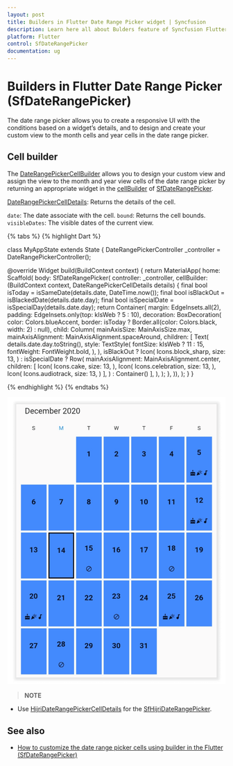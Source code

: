 ```yaml
---
layout: post
title: Builders in Flutter Date Range Picker widget | Syncfusion
description: Learn here all about Bulders feature of Syncfusion Flutter Date Range Picker (SfDateRangePicker) widget and more.
platform: Flutter
control: SfDateRangePicker
documentation: ug
---
```

# Builders in Flutter Date Range Picker (SfDateRangePicker)
The date range picker allows you to create a responsive UI with the conditions based on a widget’s details, and to design and create your custom view to the month cells and year cells in the date range picker.

## Cell builder
The [DateRangePickerCellBuilder](https://pub.dev/documentation/syncfusion_flutter_datepicker/latest/datepicker/DateRangePickerCellBuilder.html) allows you to design your custom view and assign the view to the month and year view cells of the date range picker by returning an appropriate widget in the [cellBuilder](https://pub.dev/documentation/syncfusion_flutter_datepicker/latest/datepicker/SfDateRangePicker/cellBuilder.html) of [SfDateRangePicker](https://pub.dev/documentation/syncfusion_flutter_datepicker/latest/datepicker/SfDateRangePicker-class.html).

[DateRangePickerCellDetails](https://pub.dev/documentation/syncfusion_flutter_datepicker/latest/datepicker/DateRangePickerCellDetails-class.html): Returns the details of the cell.

`date`: The date associate with the cell.
`bound`: Returns the cell bounds.
`visibleDates`: The visible dates of the current view.

{% tabs %}
{% highlight Dart %}

class MyAppState extends State<MyApp> {
  DateRangePickerController _controller = DateRangePickerController();

  @override
  Widget build(BuildContext context) {
    return MaterialApp(
      home: Scaffold(
          body: SfDateRangePicker(
              controller: _controller,
			  cellBuilder:
                (BuildContext context, DateRangePickerCellDetails details) {
              final bool isToday = isSameDate(details.date, DateTime.now());
              final bool isBlackOut = isBlackedDate(details.date.day);
              final bool isSpecialDate = isSpecialDay(details.date.day);
              return Container(
                margin: EdgeInsets.all(2),
                padding: EdgeInsets.only(top: kIsWeb ? 5 : 10),
                decoration: BoxDecoration(
                    color: Colors.blueAccent,
                    border: isToday
                        ? Border.all(color: Colors.black, width: 2)
                        : null),
                child: Column(
                  mainAxisSize: MainAxisSize.max,
                  mainAxisAlignment: MainAxisAlignment.spaceAround,
                  children: <Widget>[
                    Text(
                      details.date.day.toString(),
                      style: TextStyle(
                        fontSize: kIsWeb ? 11 : 15,
                        fontWeight: FontWeight.bold,
                      ),
                    ),
                    isBlackOut
                        ? Icon(
                            Icons.block_sharp,
                            size: 13,
                          )
                        : isSpecialDate
                            ? Row(
                                mainAxisAlignment: MainAxisAlignment.center,
                                children: [
                                  Icon(
                                    Icons.cake,
                                    size: 13,
                                  ),
                                  Icon(
                                    Icons.celebration,
                                    size: 13,
                                  ),
                                  Icon(
                                    Icons.audiotrack,
                                    size: 13,
                                  )
                                ],
                              )
                            : Container()
                  ],
                ),
              );
            },
              )),
    );
  }
}

{% endhighlight %}
{% endtabs %}

![Cell builder](images/builders/cell-builder.png)

>**NOTE** 
* Use [HijriDateRangePickerCellDetails]() for the [SfHijriDateRangePicker](https://pub.dev/documentation/syncfusion_flutter_datepicker/latest/datepicker/SfHijriDateRangePicker-class.html).


## See also

* [How to customize the date range picker cells using builder in the Flutter (SfDateRangePicker)](https://www.syncfusion.com/kb/12208/how-to-customize-the-date-range-picker-cells-using-builder-in-the-flutter-sfdaterangepicker)

